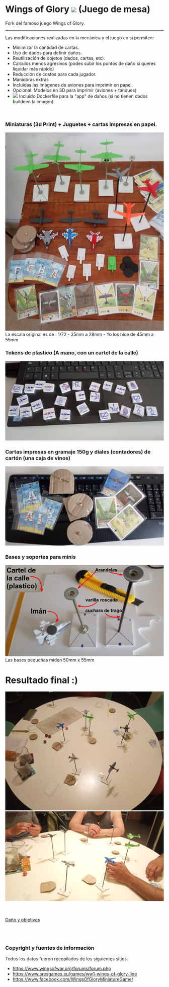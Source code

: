 # Wings of Glory  <img src="https://seeklogo.com/images/O/open-source-logo-55C3B4FF7B-seeklogo.com.png" height="60" with="60"> (Juego de mesa)
Fork del famoso juego Wings of Glory. 

<hr>

Las modificaciones realizadas en la mecánica y el juego en si permiten:
 - Minimizar la cantidad de cartas.
 - Uso de dados para definir daños.
 - Reutilización de objetos (dados, cartas, etc).
 - Calculos menos agresivos (podes subir los puntos de daño si queres liquidar más rápido)
 - Reducción de costos para cada jugador.
 - Maniobras extras
 - Incluidas las imágenes de aviones para imprimir en papel.
 - Opcional: Modelos en 3D para imprimir (aviones + tanques)
  - <img src="https://cdn.iconscout.com/icon/free/png-256/docker-7-569438.png" height="50" with="50"> Incluido Dockerfile para la "app" de daños (si no tienen dados buildeen la imagen) 
 
<br>



### Miniaturas (3d Print) + Juguetes + cartas impresas en papel.
<img src="Imagenes-juego-final/caja-completa.jpeg">
La escala original es de : 1/72 - 25mm a 28mm   -   Yo los hice de 45mm a 55mm
<br>

### Tokens de plastico (A mano, con un cartel de la calle)
<img src="Imagenes-juego-final/tokens-plastico-a-mano.jpeg">
<br>

### Cartas impresas en gramaje 150g y diales (contadores) de cartón (una caja de vinos)
<img src="Imagenes-juego-final/contadores-cartas.jpeg">
<br>

### Bases y soportes para minis
<img src="Imagenes-juego-final/soportes-minis.jpeg">
Las bases pequeñas miden 50mm x 55mm
<br>


# Resultado final   :) 
<img src="Imagenes-juego-final/mesa-test.jpeg">
<br>
<img src="Imagenes-juego-final/mesa-test-2.jpeg">

<br><br>
[Daño y objetivos](Damage_and_objs.md)


<br><br>
### Copyright y fuentes de informaciòn
Todos los datos fueron recopilados de los siguientes sitios. 


- https://www.wingsofwar.org/forums/forum.php
- https://www.aresgames.eu/games/ww1-wings-of-glory-line
- https://www.facebook.com/WingsOfGloryMiniatureGame/

